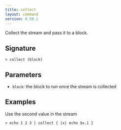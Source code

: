 ```yaml
---
title: collect
layout: command
version: 0.59.1
---
```


Collect the stream and pass it to a block.

## Signature

```> collect (block)```

## Parameters

 -  `block`: the block to run once the stream is collected

## Examples

Use the second value in the stream
```shell
> echo 1 2 3 | collect { |x| echo $x.1 }
```
